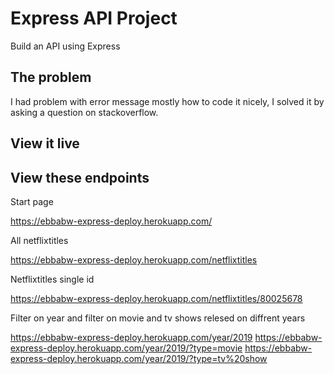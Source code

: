 # Express API Project

Build an API using Express

## The problem

I had problem with error message mostly how to code it nicely, I solved it by asking a question on stackoverflow.

## View it live

## View these endpoints

Start page

https://ebbabw-express-deploy.herokuapp.com/

All netflixtitles

https://ebbabw-express-deploy.herokuapp.com/netflixtitles

Netflixtitles single id

https://ebbabw-express-deploy.herokuapp.com/netflixtitles/80025678 

Filter on year and filter on movie and tv shows relesed on diffrent years  

https://ebbabw-express-deploy.herokuapp.com/year/2019 
https://ebbabw-express-deploy.herokuapp.com/year/2019/?type=movie
https://ebbabw-express-deploy.herokuapp.com/year/2019/?type=tv%20show
